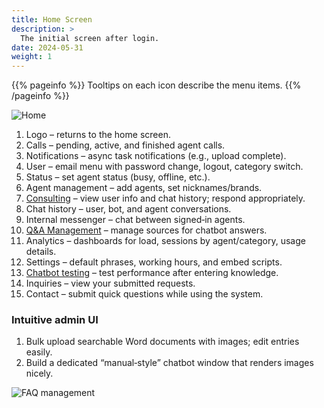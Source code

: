 ```yaml
---
title: Home Screen
description: >
  The initial screen after login.
date: 2024-05-31
weight: 1
---
```


{{% pageinfo %}}
Tooltips on each icon describe the menu items.
{{% /pageinfo %}}

![Home](/en/docs/tasks/image-5.png)

1. Logo – returns to the home screen.
2. Calls – pending, active, and finished agent calls.
3. Notifications – async task notifications (e.g., upload complete).
4. User – email menu with password change, logout, category switch.
5. Status – set agent status (busy, offline, etc.).
6. Agent management – add agents, set nicknames/brands.
7. [Consulting](/en/docs/tasks/consulting/) – view user info and chat history; respond appropriately.
8. Chat history – user, bot, and agent conversations.
9. Internal messenger – chat between signed‑in agents.
10. [Q&A Management](/en/docs/tasks/qa) – manage sources for chatbot answers.
11. Analytics – dashboards for load, sessions by agent/category, usage details.
12. Settings – default phrases, working hours, and embed scripts.
13. [Chatbot testing](/en/docs/tasks/managerchat/) – test performance after entering knowledge.
14. Inquiries – view your submitted requests.
15. Contact – submit quick questions while using the system.

### Intuitive admin UI

1. Bulk upload searchable Word documents with images; edit entries easily.
2. Build a dedicated “manual‑style” chatbot window that renders images nicely.

![FAQ management](/en/docs/tasks/image-2.png)

